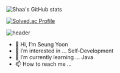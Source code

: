 ![Shaa's GitHub stats](https://github-readme-stats.vercel.app/api?username=K-Junyyy&show_icons=true&theme=dark)   

[![Solved.ac Profile](http://mazassumnida.wtf/api/v2/generate_badge?boj=rtp3386)](https://solved.ac/rtp3386/)

![header](https://capsule-render.vercel.app/api?type=waving&height=160&text=Sin+Seung+Yun&fontAlign=70&fontAlignY=40&color=gradient)

- 👋 Hi, I’m Seung Yoon
- 👀 I’m interested in ... Self-Development
- 🌱 I’m currently learning ... Java
- 📫 How to reach me ...

<!---
Shaa-code/Shaa-code is a ✨ special ✨ repository because its `README.md` (this file) appears on your GitHub profile.
You can click the Preview link to take a look at your changes.
--->
